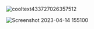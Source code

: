 ![cooltext433727026357512](https://user-images.githubusercontent.com/119009502/232168029-10e2e28f-4dd4-42e4-978e-b98581c29493.png)


![Screenshot 2023-04-14 155100](https://user-images.githubusercontent.com/119009502/232168208-59220f07-436d-43c9-9d09-b00795e3fd22.jpeg)
